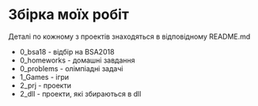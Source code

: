 ﻿# Збірка моїх робіт

Деталі по кожному з проектів знаходяться в відповідному README.md

 * 0_bsa18 - відбір на BSA2018
 * 0_homeworks - домашні завдання
 * 0_problems - олімпіадні задачі
 * 1_Games - ігри
 * 2_prj - проекти
 * 2_dll - проекти, які збираються в dll